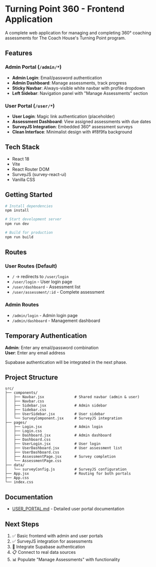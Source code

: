 # Turning Point 360 - Frontend Application

A complete web application for managing and completing 360° coaching assessments for The Coach House's Turning Point program.

## Features

### Admin Portal (`/admin/*`)
- **Admin Login**: Email/password authentication
- **Admin Dashboard**: Manage assessments, track progress
- **Sticky Navbar**: Always-visible white navbar with profile dropdown
- **Left Sidebar**: Navigation panel with "Manage Assessments" section

### User Portal (`/user/*`)
- **User Login**: Magic link authentication (placeholder)
- **Assessment Dashboard**: View assigned assessments with due dates
- **SurveyJS Integration**: Embedded 360° assessment surveys
- **Clean Interface**: Minimalist design with #f8f9fa background

## Tech Stack

- React 18
- Vite
- React Router DOM
- SurveyJS (survey-react-ui)
- Vanilla CSS

## Getting Started

```bash
# Install dependencies
npm install

# Start development server
npm run dev

# Build for production
npm run build
```

## Routes

### User Routes (Default)
- `/` → redirects to `/user/login`
- `/user/login` - User login page
- `/user/dashboard` - Assessment list
- `/user/assessment/:id` - Complete assessment

### Admin Routes
- `/admin/login` - Admin login page
- `/admin/dashboard` - Management dashboard

## Temporary Authentication

**Admin**: Enter any email/password combination  
**User**: Enter any email address

Supabase authentication will be integrated in the next phase.

## Project Structure

```
src/
├── components/
│   ├── Navbar.jsx              # Shared navbar (admin & user)
│   ├── Navbar.css
│   ├── Sidebar.jsx             # Admin sidebar
│   ├── Sidebar.css
│   ├── UserSidebar.jsx         # User sidebar
│   └── SurveyComponent.jsx     # SurveyJS integration
├── pages/
│   ├── Login.jsx               # Admin login
│   ├── Login.css
│   ├── Dashboard.jsx           # Admin dashboard
│   ├── Dashboard.css
│   ├── UserLogin.jsx           # User login
│   ├── UserDashboard.jsx       # User assessment list
│   ├── UserDashboard.css
│   ├── AssessmentPage.jsx      # Survey completion
│   └── AssessmentPage.css
├── data/
│   └── surveyConfig.js         # SurveyJS configuration
├── App.jsx                     # Routing for both portals
├── App.css
└── index.css
```

## Documentation

- [USER_PORTAL.md](./USER_PORTAL.md) - Detailed user portal documentation

## Next Steps

1. ✅ Basic frontend with admin and user portals
2. ✅ SurveyJS integration for assessments
3. 🔄 Integrate Supabase authentication
4. 📋 Connect to real data sources
5. 📊 Populate "Manage Assessments" with functionality
